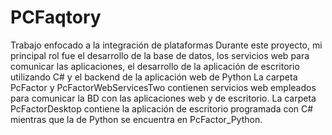 # PCFaqtory
Trabajo enfocado a la integración de plataformas 
Durante este proyecto, mi principal rol fue el desarrollo de la base de datos, los servicios web para comunicar las aplicaciones, el desarrollo de la aplicación de escritorio utilizando C# y el backend de la aplicación web de Python
La carpeta PcFactor y PcFactorWebServicesTwo contienen servicios web empleados para comunicar la BD con las aplicaciones web y de escritorio.
La carpeta PcFactorDesktop contiene la aplicación de escritorio programada con C# mientras que la de Python se encuentra en PcFactor_Python.
